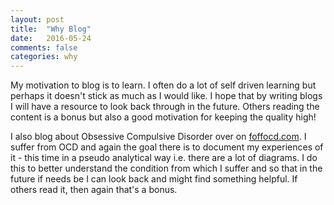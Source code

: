 ```yaml
---
layout: post
title:  "Why Blog"
date:   2016-05-24
comments: false
categories: why
---
```


My motivation to blog is to learn. I often do a lot of self driven learning but perhaps it doesn't stick as much as I would like. I hope that by writing blogs I will have a resource to look back through in the future. Others reading the content is a bonus but also a good motivation for keeping the quality high! 

I also blog about Obsessive Compulsive Disorder over on [foffocd.com](http://foffocd.com). I suffer from OCD and again the goal there is to document my experiences of it - this time in a pseudo analytical way i.e. there are a lot of diagrams. I do this to better understand the condition from which I suffer and so that in the future if needs be I can look back and might find something helpful. If others read it, then again that's a bonus.

